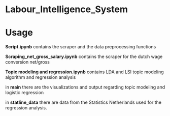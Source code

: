 # Labour_Intelligence_System


# Usage
**Script.ipynb** contains the scraper and the data preprocessing functions

**Scraping_net_gross_salary.ipynb** contains the scraper for the dutch wage conversion net/gross

**Topic modeling and regression.ipynb** contains LDA and LSI topic modeling algorithm and regression analysis

in **main** there are the visualizations and output regarding topic modeling and logistic regression 

in **statline_data** there are data from the Statistics Netherlands used for the regression analysis.
